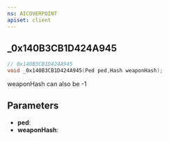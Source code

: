 ```yaml
---
ns: AICOVERPOINT
apiset: client
---
```

## _0x140B3CB1D424A945

```c
// 0x140B3CB1D424A945
void _0x140B3CB1D424A945(Ped ped,Hash weaponHash);
```

weaponHash can also be -1

## Parameters
* **ped**:
* **weaponHash**: